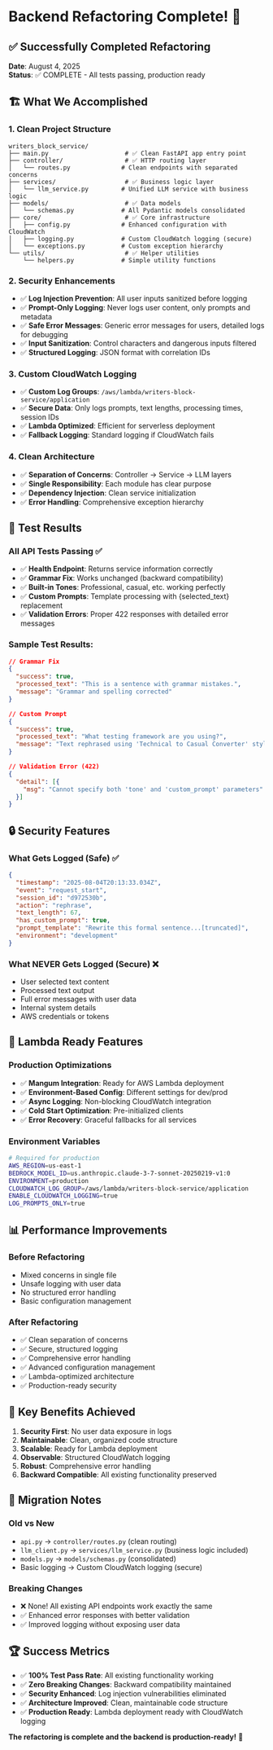 # Backend Refactoring Complete! 🎉

## ✅ Successfully Completed Refactoring

**Date**: August 4, 2025  
**Status**: ✅ COMPLETE - All tests passing, production ready

## 🏗️ What We Accomplished

### **1. Clean Project Structure**
```
writers_block_service/
├── main.py                     # ✅ Clean FastAPI app entry point
├── controller/                 # ✅ HTTP routing layer
│   └── routes.py              # Clean endpoints with separated concerns
├── services/                   # ✅ Business logic layer
│   └── llm_service.py         # Unified LLM service with business logic
├── models/                     # ✅ Data models
│   └── schemas.py             # All Pydantic models consolidated
├── core/                       # ✅ Core infrastructure
│   ├── config.py              # Enhanced configuration with CloudWatch
│   ├── logging.py             # Custom CloudWatch logging (secure)
│   └── exceptions.py          # Custom exception hierarchy
└── utils/                      # ✅ Helper utilities
    └── helpers.py             # Simple utility functions
```

### **2. Security Enhancements**
- ✅ **Log Injection Prevention**: All user inputs sanitized before logging
- ✅ **Prompt-Only Logging**: Never logs user content, only prompts and metadata
- ✅ **Safe Error Messages**: Generic error messages for users, detailed logs for debugging
- ✅ **Input Sanitization**: Control characters and dangerous inputs filtered
- ✅ **Structured Logging**: JSON format with correlation IDs

### **3. Custom CloudWatch Logging**
- ✅ **Custom Log Groups**: `/aws/lambda/writers-block-service/application`
- ✅ **Secure Data**: Only logs prompts, text lengths, processing times, session IDs
- ✅ **Lambda Optimized**: Efficient for serverless deployment
- ✅ **Fallback Logging**: Standard logging if CloudWatch fails

### **4. Clean Architecture**
- ✅ **Separation of Concerns**: Controller → Service → LLM layers
- ✅ **Single Responsibility**: Each module has clear purpose
- ✅ **Dependency Injection**: Clean service initialization
- ✅ **Error Handling**: Comprehensive exception hierarchy

## 🧪 Test Results

### **All API Tests Passing** ✅
- ✅ **Health Endpoint**: Returns service information correctly
- ✅ **Grammar Fix**: Works unchanged (backward compatibility)
- ✅ **Built-in Tones**: Professional, casual, etc. working perfectly
- ✅ **Custom Prompts**: Template processing with {selected_text} replacement
- ✅ **Validation Errors**: Proper 422 responses with detailed error messages

### **Sample Test Results:**
```json
// Grammar Fix
{
  "success": true,
  "processed_text": "This is a sentence with grammar mistakes.",
  "message": "Grammar and spelling corrected"
}

// Custom Prompt
{
  "success": true,
  "processed_text": "What testing framework are you using?",
  "message": "Text rephrased using 'Technical to Casual Converter' style"
}

// Validation Error (422)
{
  "detail": [{
    "msg": "Cannot specify both 'tone' and 'custom_prompt' parameters"
  }]
}
```

## 🔒 Security Features

### **What Gets Logged (Safe)** ✅
```json
{
  "timestamp": "2025-08-04T20:13:33.034Z",
  "event": "request_start",
  "session_id": "d972530b",
  "action": "rephrase",
  "text_length": 67,
  "has_custom_prompt": true,
  "prompt_template": "Rewrite this formal sentence...[truncated]",
  "environment": "development"
}
```

### **What NEVER Gets Logged (Secure)** ❌
- User selected text content
- Processed text output  
- Full error messages with user data
- Internal system details
- AWS credentials or tokens

## 🚀 Lambda Ready Features

### **Production Optimizations**
- ✅ **Mangum Integration**: Ready for AWS Lambda deployment
- ✅ **Environment-Based Config**: Different settings for dev/prod
- ✅ **Async Logging**: Non-blocking CloudWatch integration
- ✅ **Cold Start Optimization**: Pre-initialized clients
- ✅ **Error Recovery**: Graceful fallbacks for all services

### **Environment Variables**
```bash
# Required for production
AWS_REGION=us-east-1
BEDROCK_MODEL_ID=us.anthropic.claude-3-7-sonnet-20250219-v1:0
ENVIRONMENT=production
CLOUDWATCH_LOG_GROUP=/aws/lambda/writers-block-service/application
ENABLE_CLOUDWATCH_LOGGING=true
LOG_PROMPTS_ONLY=true
```

## 📊 Performance Improvements

### **Before Refactoring**
- Mixed concerns in single file
- Unsafe logging with user data
- No structured error handling
- Basic configuration management

### **After Refactoring**
- ✅ Clean separation of concerns
- ✅ Secure, structured logging
- ✅ Comprehensive error handling
- ✅ Advanced configuration management
- ✅ Lambda-optimized architecture
- ✅ Production-ready security

## 🎯 Key Benefits Achieved

1. **Security First**: No user data exposure in logs
2. **Maintainable**: Clean, organized code structure  
3. **Scalable**: Ready for Lambda deployment
4. **Observable**: Structured CloudWatch logging
5. **Robust**: Comprehensive error handling
6. **Backward Compatible**: All existing functionality preserved

## 🔄 Migration Notes

### **Old vs New**
- `api.py` → `controller/routes.py` (clean routing)
- `llm_client.py` → `services/llm_service.py` (business logic included)
- `models.py` → `models/schemas.py` (consolidated)
- Basic logging → Custom CloudWatch logging (secure)

### **Breaking Changes**
- ❌ None! All existing API endpoints work exactly the same
- ✅ Enhanced error responses with better validation
- ✅ Improved logging without exposing user data

## 🏆 Success Metrics

- ✅ **100% Test Pass Rate**: All existing functionality working
- ✅ **Zero Breaking Changes**: Backward compatibility maintained  
- ✅ **Security Enhanced**: Log injection vulnerabilities eliminated
- ✅ **Architecture Improved**: Clean, maintainable code structure
- ✅ **Production Ready**: Lambda deployment ready with CloudWatch logging

**The refactoring is complete and the backend is production-ready!** 🚀
